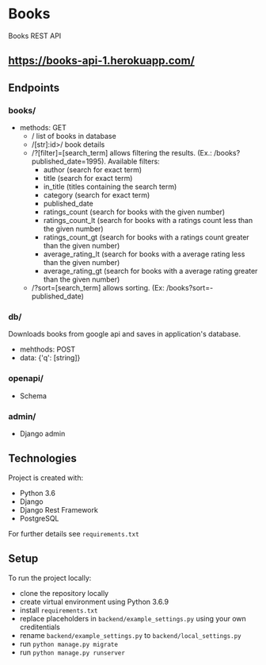 # Books
Books REST API

## https://books-api-1.herokuapp.com/

## Endpoints
### books/
* methods: GET
  * / list of books in database
  * /[str]:id>/ book details
  * /?[filter]=[search_term] allows filtering the results. (Ex.: /books?published_date=1995). Available filters:
    * author (search for exact term)
    * title (search for exact term)
    * in_title (titles containing the search term)
    * category (search for exact term)
    * published_date
    * ratings_count (search for books with the given number)
    * ratings_count_lt (search for books with a ratings count less than the given number)
    * ratings_count_gt (search for books with a ratings count greater than the given number)
    * average_rating_lt (search for books with a average rating less than the given number)
    * average_rating_gt (search for books with a average rating greater than the given number)
  * /?sort=[search_term] allows sorting. (Ex: /books?sort=-published_date)

### db/ 
Downloads books from google api and saves in application's database.

* mehthods: POST
* data: {'q': [string]}

### openapi/
* Schema

### admin/
* Django admin

## Technologies
Project is created with:
* Python 3.6
* Django 
* Django Rest Framework
* PostgreSQL

For further details see `requirements.txt`

## Setup
To run the project locally:
* clone the repository locally
* create virtual environment using Python 3.6.9
* install `requirements.txt`
* replace placeholders in `backend/example_settings.py` using your own creditentials
* rename `backend/example_settings.py` to `backend/local_settings.py` 
* run `python manage.py migrate`
* run `python manage.py runserver`
